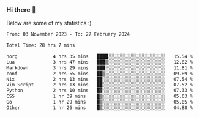 ### Hi there 👋
Below are some of my statistics :)

<!--START_SECTION:waka-->

```txt
From: 03 November 2023 - To: 27 February 2024

Total Time: 28 hrs 7 mins

norg             4 hrs 35 mins   ████░░░░░░░░░░░░░░░░░░░░░   15.54 %
Lua              3 hrs 47 mins   ███▒░░░░░░░░░░░░░░░░░░░░░   12.82 %
Markdown         3 hrs 29 mins   ███░░░░░░░░░░░░░░░░░░░░░░   11.81 %
conf             2 hrs 55 mins   ██▒░░░░░░░░░░░░░░░░░░░░░░   09.89 %
Nix              2 hrs 13 mins   ██░░░░░░░░░░░░░░░░░░░░░░░   07.54 %
Vim Script       2 hrs 13 mins   ██░░░░░░░░░░░░░░░░░░░░░░░   07.52 %
Python           2 hrs 10 mins   █▓░░░░░░░░░░░░░░░░░░░░░░░   07.33 %
CSS              1 hr 39 mins    █▒░░░░░░░░░░░░░░░░░░░░░░░   05.63 %
Go               1 hr 29 mins    █▒░░░░░░░░░░░░░░░░░░░░░░░   05.05 %
Other            1 hr 26 mins    █▒░░░░░░░░░░░░░░░░░░░░░░░   04.88 %
```

<!--END_SECTION:waka-->

<!--
**KlapenHz/KlapenHz** is a ✨ _special_ ✨ repository because its `README.md` (this file) appears on your GitHub profile.

Here are some ideas to get you started:

- 🔭 I’m currently working on ...
- 🌱 I’m currently learning ...
- 👯 I’m looking to collaborate on ...
- 🤔 I’m looking for help with ...
- 💬 Ask me about ...
- 📫 How to reach me: ...
- 😄 Pronouns: ...
- ⚡ Fun fact: ...
-->
